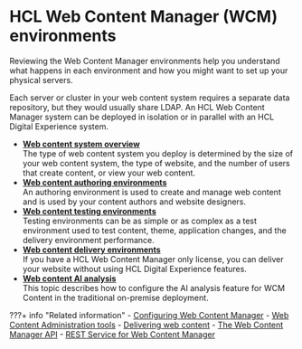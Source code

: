 # HCL Web Content Manager (WCM) environments

Reviewing the Web Content Manager environments help you understand what happens in each environment and how you might want to set up your physical servers.

Each server or cluster in your web content system requires a separate data repository, but they would usually share LDAP. An HCL Web Content Manager system can be deployed in isolation or in parallel with an HCL Digital Experience system.

-   **[Web content system overview](wcm_system_overview.md)**  
The type of web content system you deploy is determined by the size of your web content system, the type of website, and the number of users that create content, or view your web content.
-   **[Web content authoring environments](wcm_cms_server_authoring.md)**  
An authoring environment is used to create and manage web content and is used by your content authors and website designers.
-   **[Web content testing environments](wcm_cms_server_uat.md)**  
Testing environments can be as simple or as complex as a test environment used to test content, theme, application changes, and the delivery environment performance.
-   **[Web content delivery environments](wcm_cms_server_delivery.md)**  
If you have a HCL Web Content Manager only license, you can deliver your website without using HCL Digital Experience features.
-   **[Web content AI analysis](wcm_ai_analysis.md)**  
This topic describes how to configure the AI analysis feature for WCM Content in the traditional on-premise deployment.


???+ info "Related information" 
    -   [Configuring Web Content Manager](../../../../manage_content/wcm_configuration/index.md)
    -   [Web Content Administration tools](../../../../manage_content/wcm_configuration/wcm_adm_tools/index.md)
    -   [Delivering web content](../../../../manage_content/wcm_delivery/index.md)
    -   [The Web Content Manager API](../../../../manage_content/wcm_development/wcm_dev_api/index.md)
    -   [REST Service for Web Content Manager](../../../../manage_content/wcm_development/wcm_rest/index.md)

